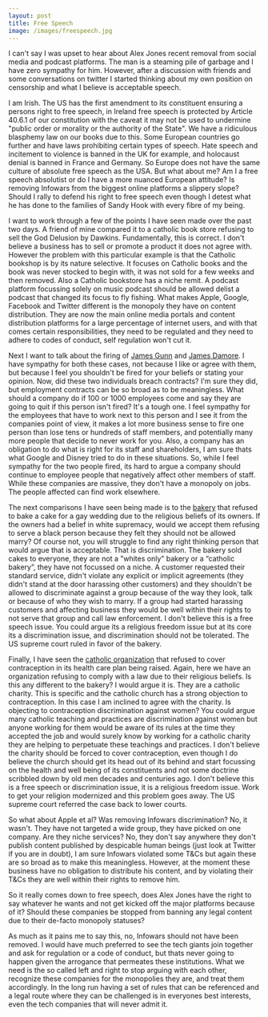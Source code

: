 ```yaml
---
layout: post
title: Free Speech
image: /images/freespeech.jpg
---
```


I can't say I was upset to hear about Alex Jones recent removal from social media and podcast platforms. The man is a steaming pile of garbage and I have zero sympathy for him. However, after a discussion with friends and some conversations on twitter I started thinking about my own position on censorship and what I believe is acceptable speech.
<!--excerpt-->

I am Irish. The US has the first amendment to its constituent ensuring a persons right to free speech, in Ireland free speech is protected by Article 40.6.1 of our constitution with the caveat it may not be used to undermine "public order or morality or the authority of the State". We have a ridiculous blasphemy law on our books due to this. Some European countries go further and have laws prohibiting certain types of speech. Hate speech and incitement to violence is banned in the UK for example, and holocaust denial is banned in France and Germany. So Europe  does not have the same culture of absolute free speech as the USA. But what about me? Am I a free speech absolutist or do I have a more nuanced European attitude? Is removing Infowars from the biggest online platforms a slippery slope? Should I rally to defend his right to free speech even though I detest what he has done to the families of Sandy Hook with every fibre of my being.

I want to work through a few of the points I have seen made over the past two days. A friend of mine compared it to a catholic book store refusing to sell the God Delusion by Dawkins. Fundamentally, this is correct. I don't believe a business has to sell or promote a product it does not agree with. However the problem with this particular example is that the Catholic bookshop is by its nature selective. It focuses on Catholic books and the book was never stocked to begin with, it was not sold for a few weeks and then removed. Also a Catholic bookstore has a niche remit. A podcast platform focussing solely on music podcast should be allowed delist a podcast that changed its focus to fly fishing. What makes Apple, Google, Facebook and Twitter different is the monopoly they have on content distribution. They are now the main online media portals and content distribution platforms for a large percentage of internet users, and with that comes certain responsibilities, they need to be regulated and they need to adhere to codes of conduct, self regulation won't cut it.

Next I want to talk about the firing of [James Gunn][2] and [James Damore][3]. I have sympathy for both these cases, not because I like or agree with them, but because I feel you shouldn't be fired for your beliefs or stating your opinion. Now, did these two individuals breach contracts? I'm sure they did, but employment contracts can be so broad as to be meaningless. What should a company do if 100 or 1000 employees come and say they are going to quit if this person isn't fired? It's a tough one. I feel sympathy for the employees that have to work next to this person and I see it from the companies point of view, it makes a lot more business sense to fire one person than lose tens or hundreds of staff members, and potentially many more people that decide to never work for you. Also, a company has an obligation to do what is right for its staff and shareholders, I am sure thats what Google and Disney tried to do in these situations. So, while I feel sympathy for the two people fired, its hard to argue a company should continue to employee people that negatively affect other members of staff. While these companies are massive, they don't have a monopoly on jobs. The people affected can find work elsewhere.

The next comparisons I have seen being made is to the [bakery][4] that refused to bake a cake for a gay wedding due to the religious beliefs of its owners. If the owners had a belief in white supremacy, would we accept them refusing to serve a black person because they felt they should not be allowed marry? Of course not, you will struggle to find any right thinking person that would argue that is acceptable. That is discrimination. The bakery sold cakes to everyone, they are not a "whites only" bakery or a “catholic bakery”, they have not focussed on a niche. A customer requested their standard service, didn't violate any explicit or implicit agreements (they didn't stand at the door harassing other customers) and they shouldn't be allowed to discriminate against a group because of the way they look, talk or because of who they wish to marry. If a group had started harassing customers and affecting business they would be well within their rights to not serve that group and call law enforcement. I don't believe this is a free speech issue. You could argue its a religious freedom issue but at its core its a discrimination issue, and discrimination should not be tolerated. The US supreme court ruled in favor of the bakery.

Finally, I have seen the [catholic organization][1] that refused to cover contraception in its health care plan being raised. Again, here we have an organization refusing to comply with a law due to their religious beliefs. Is this any different to the bakery? I would argue it is. They are a catholic charity. This is specific and the catholic church has a strong objection to contraception. In this case I am inclined to agree with the charity. Is objecting to contraception discrimination against women? You could argue many catholic teaching and practices are discrimination against women but anyone working for them would be aware of its rules at the time they accepted the job and would surely know by working for a catholic charity they are helping to perpetuate these teachings and practices. I don't believe the charity should be forced to cover contraception, even though I do believe the church should get its head out of its behind and start focussing on the health and well being of its constituents and not some doctrine scribbled down by old men decades and  centuries ago. I don't believe this is a free speech or discrimination issue, it is a religious freedom issue. Work to get your religion modernized and this problem goes away. The US supreme court referred the case back to lower courts.

So what about Apple et al? Was removing Infowars discrimination? No, it wasn't. They have not targeted a wide group, they have picked on one company. Are they niche services? No, they don't say anywhere they don't publish content published by despicable human beings (just look at Twitter if you are in doubt), I am sure Infowars violated some T&Cs but again these are so broad as to make this meaningless. However, at the moment these business have no obligation to distribute his content, and by violating their T&Cs they are well within their rights to remove him. 

So it really comes down to free speech, does Alex Jones have the right to say whatever he wants and not get kicked off the major platforms because of it? Should these companies be stopped from banning any legal content due to their de-facto monopoly statuses?

As much as it pains me to say this, no, Infowars should not have been removed. I would have much preferred to see the tech giants join together and ask for regulation or a code of conduct, but thats never going to happen given the arrogance that permeates these institutions. What we need is the so called left and right to stop arguing with each other, recognize these companies for the monopolies they are, and treat them accordingly. In the long run having a set of rules that can be referenced and a legal route where they can be challenged is in everyones best interests, even the tech companies that will never admit it.

[1]: https://en.wikipedia.org/wiki/Zubik_v._Burwell
[2]: https://en.wikipedia.org/wiki/James_Gunn#Controversial_tweets_and_firing_from_Disney
[3]: https://en.wikipedia.org/wiki/Google%27s_Ideological_Echo_Chamber
[4]: https://en.wikipedia.org/wiki/Masterpiece_Cakeshop_v._Colorado_Civil_Rights_Commission
